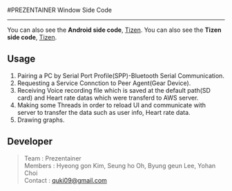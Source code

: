 ﻿#PREZENTAINER Window Side Code
***  
You can also see the **Android side code**, [Tizen](https://github.com/quki/PREZENTAINER/tree/master/Android).
You can also see the **Tizen side code**, [Tizen](https://github.com/quki/PREZENTAINER/tree/master/Tizen-S2).
## Usage
1. Pairing a PC by Serial Port Profile(SPP)-Bluetooth Serial Communication. 
2. Requesting a Service Connction to Peer Agent(Gear Device).
3. Receiving Voice recording file which is saved at the default path(SD card) and Heart rate datas which were transferd to AWS server.
4. Making some Threads in order to reload UI and communicate with server to transfer the data such as user info, Heart rate data.
5. Drawing graphs.
 
## Developer
>Team : Prezentainer  
Members : Hyeong gon Kim, Seung ho Oh, Byung geun Lee, Yohan Choi  
Contact : quki09@gmail.com

